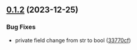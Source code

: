 ## [0.1.2](https://github.com/taskany-inc/eslint-rules-internal/compare/v0.1.1...v0.1.2) (2023-12-25)


### Bug Fixes

* private field change from str to bool ([33770cf](https://github.com/taskany-inc/eslint-rules-internal/commit/33770cffb25cafdf2f343ae6502050f50f0e3ddc))

